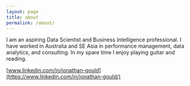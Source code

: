 ```yaml
---
layout: page
title: about
permalink: /about/
---
```


I am an aspiring Data Scientist and Business Intelligence professional.  I have worked in Australia and SE Asia in performance management, data analytics, and consulting.  In my spare time I enjoy playing guitar and reading.

[www.linkedin.com/in/jonathan-gould](https://www.linkedin.com/in/jonathan-gould/)


